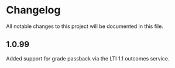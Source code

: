 # Changelog

All notable changes to this project will be documented in this file.

## 1.0.99

Added support for grade passback via the LTI 1.1 outcomes service.